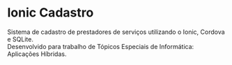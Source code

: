 # Ionic Cadastro
Sistema de cadastro de prestadores de serviços utilizando o Ionic, Cordova e SQLite.  
Desenvolvido para trabalho de Tópicos Especiais de Informática: Aplicações Híbridas.
